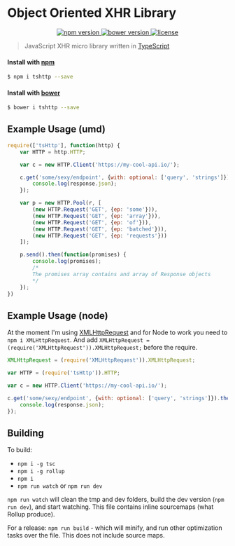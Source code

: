 Object Oriented XHR Library
===========================

<p align="center">
	<a href="https://www.npmjs.com/package/tshttp">
		<img src="https://img.shields.io/npm/v/tshttp.svg" alt="npm version">
	</a>
	<a href="https://github.com/maraisr/tsHttp">
		<img src="https://img.shields.io/bower/v/tshttp.svg" alt="bower version">
	</a>
	<a href="https://github.com/rollup/rollup/blob/master/LICENSE.md">
		<img src="https://img.shields.io/npm/l/tshttp.svg" alt="license">
	</a>
</p>

> JavaScript XHR micro library written in [TypeScript](https://github.com/Microsoft/TypeScript)

#### Install with [npm](https://www.npmjs.com/)
```sh
$ npm i tshttp --save
```

#### Install with [bower](http://bower.io/)
```sh
$ bower i tshttp --save
```

## Example Usage (umd)
```JavaScript
require(['tsHttp'], function(http) {
	var HTTP = http.HTTP;

	var c = new HTTP.Client('https://my-cool-api.io/');

	c.get('some/sexy/endpoint', {with: optional: ['query', 'strings']}).then(function(response) {
		console.log(response.json);
	});

	var p = new HTTP.Pool(r, [
		(new HTTP.Request('GET', {ep: 'some'})),
		(new HTTP.Request('GET', {ep: 'array'})),
		(new HTTP.Request('GET', {ep: 'of'})),
		(new HTTP.Request('GET', {ep: 'batched'})),
		(new HTTP.Request('GET', {ep: 'requests'}))
	]);

	p.send().then(function(promises) {
		console.log(promises);
		/*
		The promises array contains and array of Response objects
		*/
	});
})
```

## Example Usage (node)
At the moment I'm using [XMLHttpRequest](https://developer.mozilla.org/en-US/docs/Web/API/XMLHttpRequest) and for Node to work you need to `npm i XMLHttpRequest`. And add `XMLHttpRequest = (require('XMLHttpRequest')).XMLHttpRequest;` before the require.

```JavaScript
XMLHttpRequest = (require('XMLHttpRequest')).XMLHttpRequest;

var HTTP = (require('tsHttp')).HTTP;

var c = new HTTP.Client('https://my-cool-api.io/');

c.get('some/sexy/endpoint', {with: optional: ['query', 'strings']}).then(function(response) {
	console.log(response.json);
});
```

## Building

To build:
- `npm i -g tsc`
- `npm i -g rollup`
- `npm i`
- `npm run watch` or `npm run dev`

`npm run watch` will clean the tmp and dev folders, build the dev version (`npm run dev`), and start watching. This file contains inline sourcemaps (what Rollup produce).

For a release: `npm run build` - which will minify, and run other optimization tasks over the file. This does not include source maps.
